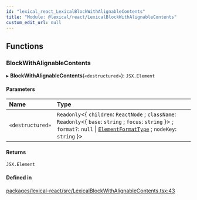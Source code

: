 ```yaml
---
id: "lexical_react_LexicalBlockWithAlignableContents"
title: "Module: @lexical/react/LexicalBlockWithAlignableContents"
custom_edit_url: null
---
```


## Functions

### BlockWithAlignableContents

▸ **BlockWithAlignableContents**(`«destructured»`): `JSX.Element`

#### Parameters

| Name | Type |
| :------ | :------ |
| `«destructured»` | `Readonly`\<\{ `children`: `ReactNode` ; `className`: `Readonly`\<\{ `base`: `string` ; `focus`: `string`  }\> ; `format?`: ``null`` \| [`ElementFormatType`](lexical.md#elementformattype) ; `nodeKey`: `string`  }\> |

#### Returns

`JSX.Element`

#### Defined in

[packages/lexical-react/src/LexicalBlockWithAlignableContents.tsx:43](https://github.com/facebook/lexical/tree/main/packages/lexical-react/src/LexicalBlockWithAlignableContents.tsx#L43)
